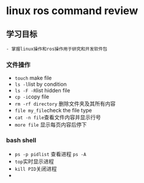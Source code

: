 # linux ros command review

## 学习目标

    - 掌握linux操作和ros操作用于研究和开发软件包

### 文件操作

- `touch` make file
- `ls -l`list by condition
- `ls -F -R`list hidden file
- `cp -i`copy file
- `rm -rf directory` 删除文件夹及其所有内容
- `file my_file`check the file type
- `cat -n file`查看文件内容并显示行号
- `more file` 显示每页内容后停下

### bash shell

- `ps -p pidlist` 查看进程 `ps -A`
- `top`实时显示进程
- `kill PID`关闭进程
- 